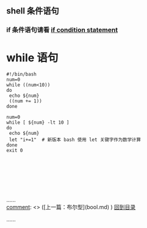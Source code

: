 ## shell 条件语句

### if 条件语句请看 [if condition statement](if_judgment_type.md)

# while 语句

```shell
#!/bin/bash 
num=0 
while ((num<10)) 
do
 echo ${num} 
 ((num += 1)) 
done
  
num=0 
while [ ${num} -lt 10 ] 
do
 echo ${num} 
 let "i+=1"  # 新版本 bash 使用 let 关键字作为数学计算
done
exit 0
```

<br />
<br />
<br />
<br />
<br />

......   
[comment]: <> ([上一篇：布尔型]&#40;bool.md&#41;    )
[回到目录](../Readme.md)

[comment]: <> ([下一篇：元组]&#40;tuble.md&#41;    )
......    


